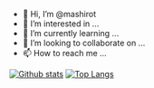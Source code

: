 - 👋 Hi, I’m @mashirot
- 👀 I’m interested in ...
- 🌱 I’m currently learning ...
- 💞️ I’m looking to collaborate on ...
- 📫 How to reach me ...

<!---
mashirot/mashirot is a ✨ special ✨ repository because its `README.md` (this file) appears on your GitHub profile.
You can click the Preview link to take a look at your changes.
--->

[![Github stats](https://github-readme-stats.vercel.app/api?username=mashirot&show_icons=true&include_all_commits=true)](https://github.com/mashirot/github-readme-stats)
[![Top Langs](https://github-readme-stats.vercel.app/api/top-langs/?username=mashirot&layout=compact)](https://github.com/mashirot/github-readme-stats)
